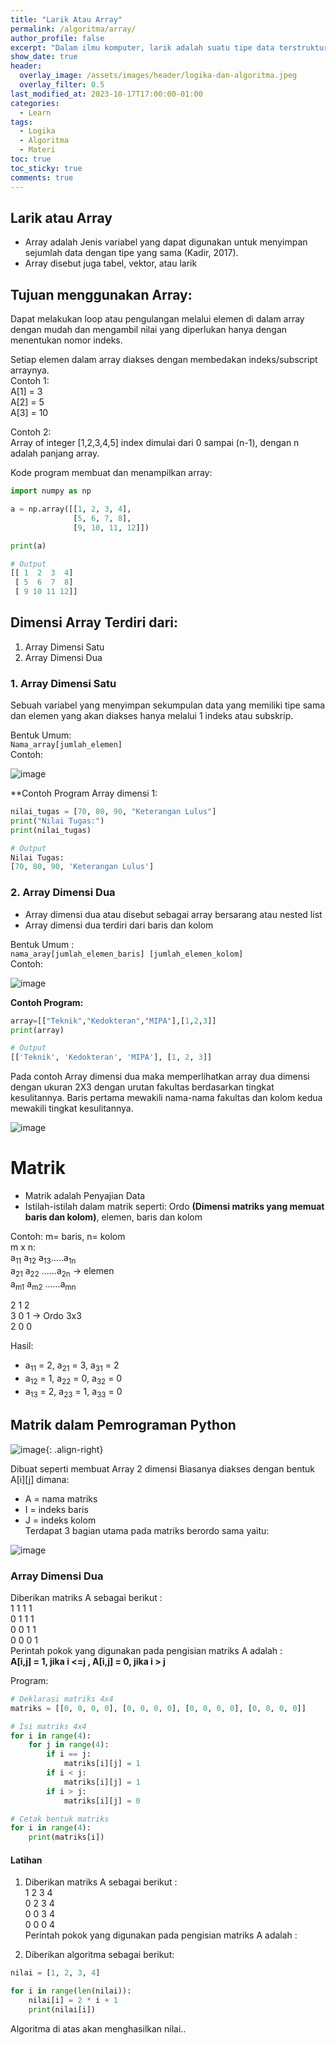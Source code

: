 ```yaml
---
title: "Larik Atau Array"
permalink: /algoritma/array/
author_profile: false
excerpt: "Dalam ilmu komputer, larik adalah suatu tipe data terstruktur yang dapat menyimpan banyak data dengan suatu nama yang sama dan menempati tempat di memori yang berurutan serta bertipe data sama pula."
show_date: true
header:
  overlay_image: /assets/images/header/logika-dan-algoritma.jpeg
  overlay_filter: 0.5
last_modified_at: 2023-10-17T17:00:00-01:00
categories:
  - Learn
tags:
  - Logika
  - Algoritma
  - Materi
toc: true
toc_sticky: true
comments: true
---
```


## Larik atau Array
- Array adalah Jenis variabel yang dapat digunakan untuk menyimpan sejumlah data dengan tipe yang sama (Kadir, 2017).
- Array disebut juga tabel, vektor, atau larik
  
## Tujuan menggunakan Array:
Dapat melakukan loop atau pengulangan melalui elemen di dalam array dengan mudah dan mengambil nilai yang diperlukan hanya dengan menentukan nomor indeks.

Setiap elemen dalam array diakses dengan membedakan indeks/subscript arraynya.  
Contoh 1:  
A[1] = 3  
A[2] = 5  
A[3] = 10

Contoh 2:  
Array of integer [1,2,3,4,5] index dimulai dari 0 sampai (n-1), dengan n adalah panjang array.

Kode program membuat dan menampilkan array:  
```py
import numpy as np

a = np.array([[1, 2, 3, 4],
              [5, 6, 7, 8],
              [9, 10, 11, 12]])

print(a)

# Output
[[ 1  2  3  4]
 [ 5  6  7  8]
 [ 9 10 11 12]]
```

## Dimensi Array Terdiri dari:
1. Array Dimensi Satu
2. Array Dimensi Dua

### 1. Array Dimensi Satu
Sebuah variabel yang menyimpan sekumpulan data yang memiliki tipe sama dan elemen yang akan diakses hanya melalui 1 indeks atau subskrip.

Bentuk Umum:  
  `Nama_array[jumlah_elemen]`  
Contoh:  

![image](https://github.com/Julius-Ulee/School-Programs/assets/61336116/27012486-5033-466c-93f0-ee3fb613c8b1)

**Contoh Program Array dimensi 1:
```py
nilai_tugas = [70, 80, 90, "Keterangan Lulus"]
print("Nilai Tugas:")
print(nilai_tugas)

# Output
Nilai Tugas:
[70, 80, 90, 'Keterangan Lulus']
```

### 2. Array Dimensi Dua
- Array dimensi dua atau disebut sebagai array bersarang atau nested list
- Array dimensi dua terdiri dari baris dan kolom

Bentuk Umum :  
`nama_aray[jumlah_elemen_baris] [jumlah_elemen_kolom]`  
Contoh:  

![image](https://github.com/Julius-Ulee/School-Programs/assets/61336116/01c21621-6e25-4bf6-9830-ca2fab7f799b)

**Contoh Program:**
```py
array=[["Teknik","Kedokteran","MIPA"],[1,2,3]]
print(array)

# Output
[['Teknik', 'Kedokteran', 'MIPA'], [1, 2, 3]]
```

Pada contoh Array dimensi dua maka memperlihatkan array dua dimensi dengan ukuran 2X3 dengan urutan fakultas berdasarkan tingkat kesulitannya. Baris pertama mewakili nama-nama fakultas dan kolom kedua mewakili tingkat kesulitannya.

![image](https://github.com/Julius-Ulee/School-Programs/assets/61336116/bbd8bcf3-d79a-4ff9-936c-f30e82123199)

# Matrik
- Matrik adalah Penyajian Data
- Istilah-istilah dalam matrik seperti: Ordo **(Dimensi matriks yang memuat baris dan kolom)**, elemen, baris dan kolom

Contoh: m= baris, n= kolom  
m x n:  
a<sub>11</sub> a<sub>12</sub> a<sub>13</sub>.....a<sub>1n</sub>  
a<sub>21</sub> a<sub>22</sub> ......a<sub>2n</sub> -> elemen  
a<sub>m1</sub> a<sub>m2</sub> ......a<sub>mn</sub>

2 1 2  
3 0 1  -> Ordo 3x3  
2 0 0

Hasil:  
- a<sub>11</sub> = 2, a<sub>21</sub> = 3, a<sub>31</sub> = 2
- a<sub>12</sub> = 1, a<sub>22</sub> = 0, a<sub>32</sub> = 0
- a<sub>13</sub> = 2, a<sub>23</sub> = 1, a<sub>33</sub> = 0

## Matrik dalam Pemrograman Python

![image](https://github.com/Julius-Ulee/School-Programs/assets/61336116/684e9c10-f94d-45a4-bd51-015e27241871){: .align-right}

Dibuat seperti membuat Array 2 dimensi Biasanya diakses dengan bentuk A[i][j] dimana:
- A = nama matriks
- I = indeks baris
- J = indeks kolom  
Terdapat 3 bagian utama pada matriks berordo sama yaitu:

![image](https://github.com/Julius-Ulee/School-Programs/assets/61336116/6e4ff8c1-25b2-4272-832d-588e78ed9d66)

### Array Dimensi Dua
Diberikan matriks A sebagai berikut :  
1 1 1 1  
0 1 1 1  
0 0 1 1  
0 0 0 1  
Perintah pokok yang digunakan pada pengisian matriks A adalah :  
**A[i,j] = 1, jika i <=j , A[i,j] = 0, jika i > j**

Program:
```py
# Deklarasi matriks 4x4
matriks = [[0, 0, 0, 0], [0, 0, 0, 0], [0, 0, 0, 0], [0, 0, 0, 0]]

# Isi matriks 4x4
for i in range(4):
    for j in range(4):
        if i == j:
            matriks[i][j] = 1
        if i < j:
            matriks[i][j] = 1
        if i > j:
            matriks[i][j] = 0

# Cetak bentuk matriks
for i in range(4):
    print(matriks[i])
```

#### Latihan
1. Diberikan matriks A sebagai berikut :  
   1 2 3 4  
   0 2 3 4  
   0 0 3 4  
   0 0 0 4  
   Perintah pokok yang digunakan pada pengisian matriks A adalah :

2. Diberikan algoritma sebagai berikut:
   
```py
nilai = [1, 2, 3, 4]

for i in range(len(nilai)):
    nilai[i] = 2 * i + 1
    print(nilai[i])
```

Algoritma di atas akan menghasilkan nilai..
